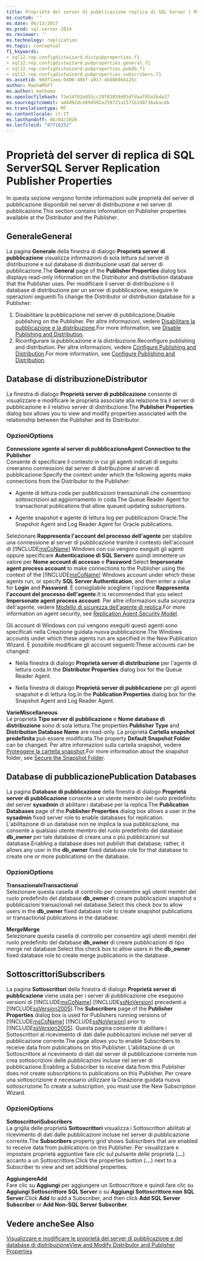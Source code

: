 ```yaml
---
title: Proprietà del server di pubblicazione replica di SQL Server | Microsoft Docs
ms.custom: ''
ms.date: 06/13/2017
ms.prod: sql-server-2014
ms.reviewer: ''
ms.technology: replication
ms.topic: conceptual
f1_keywords:
- sql12.rep.configdistwizard.distpubproperties.f1
- sql12.rep.configdistwizard.pubproperties.general.f1
- sql12.rep.configdistwizard.pubproperties.pubdb.f1
- sql12.rep.configdistwizard.pubproperties.subscribers.f1
ms.assetid: 98df1aea-0406-40bf-a917-4bd80464125c
author: MashaMSFT
ms.author: mathoma
ms.openlocfilehash: f3e14f82e855cc29f83859d85dfdaaf85a1bda37
ms.sourcegitcommit: ad4d92dce894592a259721a1571b1d8736abacdb
ms.translationtype: MT
ms.contentlocale: it-IT
ms.lasthandoff: 08/04/2020
ms.locfileid: "87716252"
---
```

# <a name="sql-server-replication-publisher-properties"></a><span data-ttu-id="cfaef-102">Proprietà del server di replica di SQL Server</span><span class="sxs-lookup"><span data-stu-id="cfaef-102">SQL Server Replication Publisher Properties</span></span>
  <span data-ttu-id="cfaef-103">In questa sezione vengono fornite informazioni sulle proprietà del server di pubblicazione disponibili nel server di distribuzione e nel server di pubblicazione.</span><span class="sxs-lookup"><span data-stu-id="cfaef-103">This section contains information on Publisher properties available at the Distributor and the Publisher.</span></span> 

## <a name="general"></a><span data-ttu-id="cfaef-104">Generale</span><span class="sxs-lookup"><span data-stu-id="cfaef-104">General</span></span>  
  <span data-ttu-id="cfaef-105"> La pagina **Generale** della finestra di dialogo **Proprietà server di pubblicazione** visualizza informazioni di sola lettura sul server di distribuzione e sul database di distribuzione usati dal server di pubblicazione.</span><span class="sxs-lookup"><span data-stu-id="cfaef-105">The **General** page of the **Publisher Properties** dialog box displays read-only information on the Distributor and distribution database that the Publisher uses.</span></span> <span data-ttu-id="cfaef-106">Per modificare il server di distribuzione o il database di distribuzione per un server di pubblicazione, eseguire le operazioni seguenti:</span><span class="sxs-lookup"><span data-stu-id="cfaef-106">To change the Distributor or distribution database for a Publisher:</span></span>  
  
1.  <span data-ttu-id="cfaef-107">Disabilitare la pubblicazione nel server di pubblicazione.</span><span class="sxs-lookup"><span data-stu-id="cfaef-107">Disable publishing on the Publisher.</span></span> <span data-ttu-id="cfaef-108">Per altre informazioni, vedere [Disabilitare la pubblicazione e la distribuzione](disable-publishing-and-distribution.md).</span><span class="sxs-lookup"><span data-stu-id="cfaef-108">For more information, see [Disable Publishing and Distribution](disable-publishing-and-distribution.md).</span></span>    
2.  <span data-ttu-id="cfaef-109">Riconfigurare la pubblicazione e la distribuzione.</span><span class="sxs-lookup"><span data-stu-id="cfaef-109">Reconfigure publishing and distribution.</span></span> <span data-ttu-id="cfaef-110">Per altre informazioni, vedere [Configure Publishing and Distribution](configure-publishing-and-distribution.md).</span><span class="sxs-lookup"><span data-stu-id="cfaef-110">For more information, see [Configure Publishing and Distribution](configure-publishing-and-distribution.md).</span></span>  

## <a name="distributor"></a><span data-ttu-id="cfaef-111">Database di distribuzione</span><span class="sxs-lookup"><span data-stu-id="cfaef-111">Distributor</span></span>
  <span data-ttu-id="cfaef-112"> La finestra di dialogo **Proprietà server di pubblicazione** consente di visualizzare e modificare le proprietà associate alla relazione tra il server di pubblicazione e il relativo server di distribuzione.</span><span class="sxs-lookup"><span data-stu-id="cfaef-112">The **Publisher Properties** dialog box allows you to view and modify properties associated with the relationship between the Publisher and its Distributor.</span></span>  
  
### <a name="options"></a><span data-ttu-id="cfaef-113">Opzioni</span><span class="sxs-lookup"><span data-stu-id="cfaef-113">Options</span></span>  
 <span data-ttu-id="cfaef-114">**Connessione agente al server di pubblicazione**</span><span class="sxs-lookup"><span data-stu-id="cfaef-114">**Agent Connection to the Publisher**</span></span>  
 <span data-ttu-id="cfaef-115">Consente di specificare il contesto in cui gli agenti indicati di seguito creeranno connessioni dal server di distribuzione al server di pubblicazione:</span><span class="sxs-lookup"><span data-stu-id="cfaef-115">Specify the context under which the following agents make connections from the Distributor to the Publisher:</span></span>  
  
-   <span data-ttu-id="cfaef-116">Agente di lettura coda per pubblicazioni transazionali che consentono sottoscrizioni ad aggiornamento in coda.</span><span class="sxs-lookup"><span data-stu-id="cfaef-116">The Queue Reader Agent for transactional publications that allow queued updating subscriptions.</span></span>  
  
-   <span data-ttu-id="cfaef-117">Agente snapshot e agente di lettura log per pubblicazioni Oracle.</span><span class="sxs-lookup"><span data-stu-id="cfaef-117">The Snapshot Agent and Log Reader Agent for Oracle publications.</span></span>  
  
 <span data-ttu-id="cfaef-118">Selezionare **Rappresenta l'account del processo dell'agente** per stabilire una connessione al server di pubblicazione tramite il contesto dell'account di [!INCLUDE[msCoName](../../includes/msconame-md.md)] Windows con cui vengono eseguiti gli agenti oppure specificare **Autenticazione di SQL Server**e quindi immettere un valore per **Nome account di accesso** e **Password**.</span><span class="sxs-lookup"><span data-stu-id="cfaef-118">Select **Impersonate agent process account** to make connections to the Publisher using the context of the [!INCLUDE[msCoName](../../includes/msconame-md.md)] Windows account under which these agents run, or specify **SQL Server Authentication**, and then enter a value for **Login** and **Password**.</span></span> <span data-ttu-id="cfaef-119">È consigliabile scegliere l'opzione **Rappresenta l'account del processo dell'agente**.</span><span class="sxs-lookup"><span data-stu-id="cfaef-119">It is recommended that you select **Impersonate agent process account**.</span></span> <span data-ttu-id="cfaef-120">Per altre informazioni sulla sicurezza dell'agente, vedere [Modello di sicurezza dell'agente di replica](security/replication-agent-security-model.md).</span><span class="sxs-lookup"><span data-stu-id="cfaef-120">For more information on agent security, see [Replication Agent Security Model](security/replication-agent-security-model.md).</span></span>  
  
 <span data-ttu-id="cfaef-121">Gli account di Windows con cui vengono eseguiti questi agenti sono specificati nella Creazione guidata nuova pubblicazione.</span><span class="sxs-lookup"><span data-stu-id="cfaef-121">The Windows accounts under which these agents run are specified in the New Publication Wizard.</span></span> <span data-ttu-id="cfaef-122">È possibile modificare gli account seguenti:</span><span class="sxs-lookup"><span data-stu-id="cfaef-122">These accounts can be changed:</span></span>  
  
-   <span data-ttu-id="cfaef-123">Nella finestra di dialogo **Proprietà server di distribuzione** per l'agente di lettura coda.</span><span class="sxs-lookup"><span data-stu-id="cfaef-123">In the **Distributor Properties** dialog box for the Queue Reader Agent.</span></span>  
  
-   <span data-ttu-id="cfaef-124">Nella finestra di dialogo **Proprietà server di pubblicazione** per gli agenti snapshot e di lettura log.</span><span class="sxs-lookup"><span data-stu-id="cfaef-124">In the **Publication Properties** dialog box for the Snapshot Agent and Log Reader Agent.</span></span>  
  
 <span data-ttu-id="cfaef-125">**Varie**</span><span class="sxs-lookup"><span data-stu-id="cfaef-125">**Miscellaneous**</span></span>  
 <span data-ttu-id="cfaef-126">Le proprietà **Tipo server di pubblicazione** e **Nome database di distribuzione** sono di sola lettura.</span><span class="sxs-lookup"><span data-stu-id="cfaef-126">The properties **Publisher Type** and **Distribution Database Name** are read-only.</span></span> <span data-ttu-id="cfaef-127">La proprietà **Cartella snapshot predefinita** può essere modificata.</span><span class="sxs-lookup"><span data-stu-id="cfaef-127">The property **Default Snapshot Folder** can be changed.</span></span> <span data-ttu-id="cfaef-128">Per altre informazioni sulla cartella snapshot, vedere [Proteggere la cartella snapshot](security/secure-the-snapshot-folder.md).</span><span class="sxs-lookup"><span data-stu-id="cfaef-128">For more information about the snapshot folder, see [Secure the Snapshot Folder](security/secure-the-snapshot-folder.md).</span></span>  
  

## <a name="publication-databases"></a><span data-ttu-id="cfaef-129">Database di pubblicazione</span><span class="sxs-lookup"><span data-stu-id="cfaef-129">Publication Databases</span></span>
  <span data-ttu-id="cfaef-130">La pagina **Database di pubblicazione** della finestra di dialogo **Proprietà server di pubblicazione** consente a un utente membro del ruolo predefinito del server **sysadmin** di abilitare i database per la replica.</span><span class="sxs-lookup"><span data-stu-id="cfaef-130">The **Publication Databases** page of the **Publisher Properties** dialog box allows a user in the **sysadmin** fixed server role to enable databases for replication.</span></span> <span data-ttu-id="cfaef-131">L'abilitazione di un database non ne implica la sua pubblicazione, ma consente a qualsiasi utente membro del ruolo predefinito del database **db_owner** per tale database di creare una o più pubblicazioni sul database.</span><span class="sxs-lookup"><span data-stu-id="cfaef-131">Enabling a database does not publish that database; rather, it allows any user in the **db_owner** fixed database role for that database to create one or more publications on the database.</span></span>  
  
### <a name="options"></a><span data-ttu-id="cfaef-132">Opzioni</span><span class="sxs-lookup"><span data-stu-id="cfaef-132">Options</span></span>  
 <span data-ttu-id="cfaef-133">**Transazionale**</span><span class="sxs-lookup"><span data-stu-id="cfaef-133">**Transactional**</span></span>  
 <span data-ttu-id="cfaef-134">Selezionare questa casella di controllo per consentire agli utenti membri del ruolo predefinito del database **db_owner** di creare pubblicazioni snapshot o pubblicazioni transazionali nel database.</span><span class="sxs-lookup"><span data-stu-id="cfaef-134">Select this check box to allow users in the **db_owner** fixed database role to create snapshot publications or transactional publications in the database.</span></span> 
  
 <span data-ttu-id="cfaef-135">**Merge**</span><span class="sxs-lookup"><span data-stu-id="cfaef-135">**Merge**</span></span>  
 <span data-ttu-id="cfaef-136">Selezionare questa casella di controllo per consentire agli utenti membri del ruolo predefinito del database **db_owner** di creare pubblicazioni di tipo merge nel database.</span><span class="sxs-lookup"><span data-stu-id="cfaef-136">Select this check box to allow users in the **db_owner** fixed database role to create merge publications in the database.</span></span>  

## <a name="subscribers"></a><span data-ttu-id="cfaef-137">Sottoscrittori</span><span class="sxs-lookup"><span data-stu-id="cfaef-137">Subscribers</span></span>

  <span data-ttu-id="cfaef-138">La pagina **Sottoscrittori** della finestra di dialogo **Proprietà server di pubblicazione** viene usata per i server di pubblicazione che eseguono versioni di [!INCLUDE[msCoName](../../includes/msconame-md.md)] [!INCLUDE[ssNoVersion](../../includes/ssnoversion-md.md)] precedenti a [!INCLUDE[ssVersion2005](../../includes/ssversion2005-md.md)].</span><span class="sxs-lookup"><span data-stu-id="cfaef-138">The **Subscribers** page of the **Publisher Properties** dialog box is used for Publishers running versions of [!INCLUDE[msCoName](../../includes/msconame-md.md)] [!INCLUDE[ssNoVersion](../../includes/ssnoversion-md.md)] prior to [!INCLUDE[ssVersion2005](../../includes/ssversion2005-md.md)].</span></span> <span data-ttu-id="cfaef-139">Questa pagina consente di abilitare i Sottoscrittori al ricevimento di dati dalle pubblicazioni incluse nel server di pubblicazione corrente.</span><span class="sxs-lookup"><span data-stu-id="cfaef-139">The page allows you to enable Subscribers to receive data from publications on this Publisher.</span></span> <span data-ttu-id="cfaef-140">L'abilitazione di un Sottoscrittore al ricevimento di dati dal server di pubblicazione corrente non crea sottoscrizioni delle pubblicazioni incluse nel server di pubblicazione.</span><span class="sxs-lookup"><span data-stu-id="cfaef-140">Enabling a Subscriber to receive data from this Publisher does not create subscriptions to publications on this Publisher.</span></span> <span data-ttu-id="cfaef-141">Per creare una sottoscrizione è necessario utilizzare la Creazione guidata nuova sottoscrizione.</span><span class="sxs-lookup"><span data-stu-id="cfaef-141">To create a subscription, you must use the New Subscription Wizard.</span></span>  
  
### <a name="options"></a><span data-ttu-id="cfaef-142">Opzioni</span><span class="sxs-lookup"><span data-stu-id="cfaef-142">Options</span></span>  
 <span data-ttu-id="cfaef-143">**Sottoscrittori**</span><span class="sxs-lookup"><span data-stu-id="cfaef-143">**Subscribers**</span></span>  
 <span data-ttu-id="cfaef-144">La griglia delle proprietà **Sottoscrittori** visualizza i Sottoscrittori abilitati al ricevimento di dati dalle pubblicazioni incluse nel server di pubblicazione corrente.</span><span class="sxs-lookup"><span data-stu-id="cfaef-144">The **Subscribers** property grid shows Subscribers that are enabled to receive data from publications on this Publisher.</span></span> <span data-ttu-id="cfaef-145">Per visualizzare e impostare proprietà aggiuntive fare clic sul pulsante delle proprietà (**...**) accanto a un Sottoscrittore.</span><span class="sxs-lookup"><span data-stu-id="cfaef-145">Click the properties button (**...**) next to a Subscriber to view and set additional properties.</span></span>  
  
 <span data-ttu-id="cfaef-146">**Aggiungere**</span><span class="sxs-lookup"><span data-stu-id="cfaef-146">**Add**</span></span>  
 <span data-ttu-id="cfaef-147">Fare clic su **Aggiungi** per aggiungere un Sottoscrittore e quindi fare clic su **Aggiungi Sottoscrittore SQL Server** o su **Aggiungi Sottoscrittore non SQL Server**.</span><span class="sxs-lookup"><span data-stu-id="cfaef-147">Click **Add** to add a Subscriber, and then click **Add SQL Server Subscriber** or **Add Non-SQL Server Subscriber**.</span></span>  

## <a name="see-also"></a><span data-ttu-id="cfaef-148">Vedere anche</span><span class="sxs-lookup"><span data-stu-id="cfaef-148">See Also</span></span>  
 [<span data-ttu-id="cfaef-149">Visualizzare e modificare le proprietà del server di pubblicazione e del database di distribuzione</span><span class="sxs-lookup"><span data-stu-id="cfaef-149">View and Modify Distributor and Publisher Properties</span></span>](view-and-modify-distributor-and-publisher-properties.md)   

  
  
